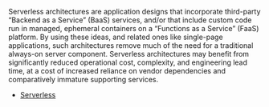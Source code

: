 Serverless architectures are application designs that incorporate third-party “Backend as a Service” (BaaS) services, and/or that include custom code run in managed, ephemeral containers on a “Functions as a Service” (FaaS) platform. By using these ideas, and related ones like single-page applications, such architectures remove much of the need for a traditional always-on server component.
Serverless architectures may benefit from significantly reduced operational cost, complexity, and engineering lead time, at a cost of increased reliance on vendor dependencies and comparatively immature supporting services.
- [Serverless](https://martinfowler.com/articles/serverless.html)
